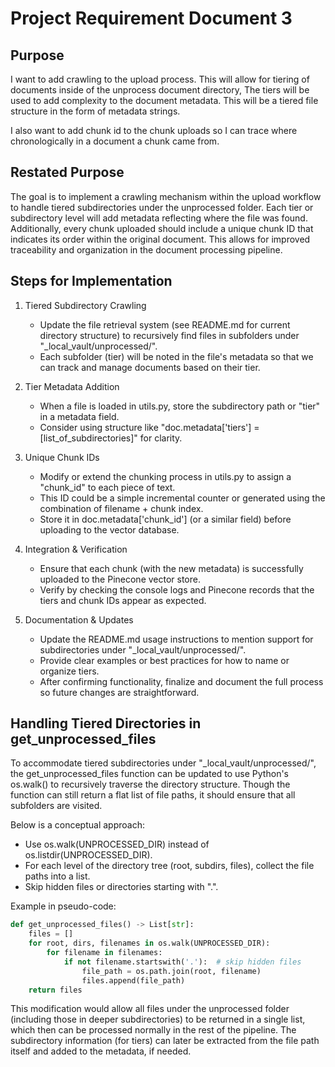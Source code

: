 # Project Requirement Document 3
## Purpose
I want to add crawling to the upload process. This will allow for tiering of documents inside of the unprocess document directory, The tiers will be used to add complexity to the document metadata. This will be a tiered file structure in the form of metadata strings.

I also want to add chunk id to the chunk uploads so I can trace where chronologically in a document a chunk came from.

## Restated Purpose
The goal is to implement a crawling mechanism within the upload workflow to handle tiered subdirectories under the unprocessed folder. Each tier or subdirectory level will add metadata reflecting where the file was found. Additionally, every chunk uploaded should include a unique chunk ID that indicates its order within the original document. This allows for improved traceability and organization in the document processing pipeline.

## Steps for Implementation

1. Tiered Subdirectory Crawling
   - Update the file retrieval system (see README.md for current directory structure) to recursively find files in subfolders under "_local_vault/unprocessed/".  
   - Each subfolder (tier) will be noted in the file's metadata so that we can track and manage documents based on their tier.

2. Tier Metadata Addition
   - When a file is loaded in utils.py, store the subdirectory path or "tier" in a metadata field.  
   - Consider using structure like "doc.metadata['tiers'] = [list_of_subdirectories]" for clarity.

3. Unique Chunk IDs
   - Modify or extend the chunking process in utils.py to assign a "chunk_id" to each piece of text.  
   - This ID could be a simple incremental counter or generated using the combination of filename + chunk index.  
   - Store it in doc.metadata['chunk_id'] (or a similar field) before uploading to the vector database.

4. Integration & Verification
   - Ensure that each chunk (with the new metadata) is successfully uploaded to the Pinecone vector store.  
   - Verify by checking the console logs and Pinecone records that the tiers and chunk IDs appear as expected.

5. Documentation & Updates
   - Update the README.md usage instructions to mention support for subdirectories under "_local_vault/unprocessed/".  
   - Provide clear examples or best practices for how to name or organize tiers.  
   - After confirming functionality, finalize and document the full process so future changes are straightforward.

## Handling Tiered Directories in get_unprocessed_files

To accommodate tiered subdirectories under "_local_vault/unprocessed/", the get_unprocessed_files function can be updated to use Python's os.walk() to recursively traverse the directory structure. Though the function can still return a flat list of file paths, it should ensure that all subfolders are visited.

Below is a conceptual approach:

- Use os.walk(UNPROCESSED_DIR) instead of os.listdir(UNPROCESSED_DIR).  
- For each level of the directory tree (root, subdirs, files), collect the file paths into a list.  
- Skip hidden files or directories starting with ".".  

Example in pseudo-code:

```python
def get_unprocessed_files() -> List[str]:
    files = []
    for root, dirs, filenames in os.walk(UNPROCESSED_DIR):
        for filename in filenames:
            if not filename.startswith('.'):  # skip hidden files
                file_path = os.path.join(root, filename)
                files.append(file_path)
    return files
```

This modification would allow all files under the unprocessed folder (including those in deeper subdirectories) to be returned in a single list, which then can be processed normally in the rest of the pipeline. The subdirectory information (for tiers) can later be extracted from the file path itself and added to the metadata, if needed.

